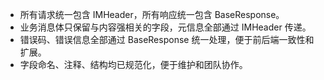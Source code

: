 


* 所有请求统一包含 IMHeader，所有响应统一包含 BaseResponse。
* 业务消息体只保留与内容强相关的字段，元信息全部通过 IMHeader 传递。
* 错误码、错误信息全部通过 BaseResponse 统一处理，便于前后端一致性和扩展。
* 字段命名、注释、结构均已规范化，便于维护和团队协作。
